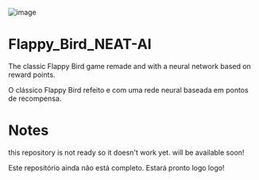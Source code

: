 ![image](https://user-images.githubusercontent.com/107243169/175610483-37652b46-fde9-4f04-9809-b424b9754acb.png)

# Flappy_Bird_NEAT-AI
 The classic Flappy Bird game remade and with a neural network based on reward points.
 
 O clássico Flappy Bird refeito e com uma rede neural baseada em pontos de recompensa.
# Notes
 this repository is not ready so it doesn't work yet. will be available soon!
 
 Este repositório ainda não está completo. Estará pronto logo logo!
